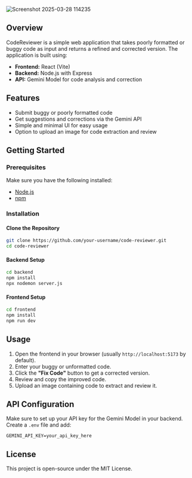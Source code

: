 ![Screenshot 2025-03-28 114235](https://github.com/user-attachments/assets/d13ace00-893d-4e7c-9042-acc5c42d1144)

## Overview
CodeReviewer is a simple web application that takes poorly formatted or buggy code as input and returns a refined and corrected version. The application is built using:

- **Frontend:** React (Vite)  
- **Backend:** Node.js with Express  
- **API:** Gemini Model for code analysis and correction  

## Features
- Submit buggy or poorly formatted code  
- Get suggestions and corrections via the Gemini API  
- Simple and minimal UI for easy usage  
- Option to upload an image for code extraction and review  

## Getting Started

### Prerequisites
Make sure you have the following installed:
- [Node.js](https://nodejs.org/)  
- [npm](https://www.npmjs.com/)  

### Installation

#### Clone the Repository
```sh
git clone https://github.com/your-username/code-reviewer.git
cd code-reviewer
```

#### Backend Setup
```sh
cd backend
npm install
npx nodemon server.js
```

#### Frontend Setup
```sh
cd frontend
npm install
npm run dev
```

## Usage
1. Open the frontend in your browser (usually `http://localhost:5173` by default).  
2. Enter your buggy or unformatted code.  
3. Click the **"Fix Code"** button to get a corrected version.  
4. Review and copy the improved code.  
5. Upload an image containing code to extract and review it.  

## API Configuration
Make sure to set up your API key for the Gemini Model in your backend.  
Create a `.env` file and add:
```env
GEMINI_API_KEY=your_api_key_here
```

## License
This project is open-source under the MIT License.
```
